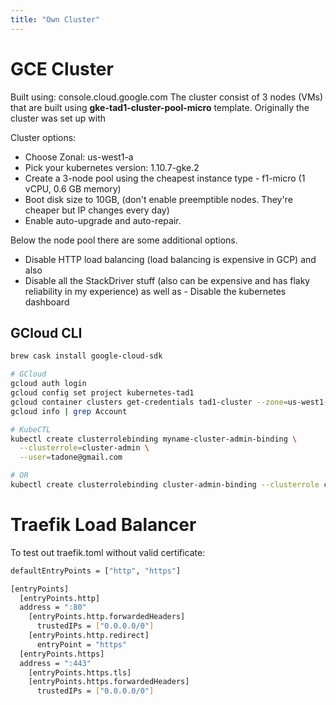 ```yaml
---
title: "Own Cluster"
---
```


# GCE Cluster
Built using: console.cloud.google.com
The cluster consist of 3 nodes (VMs) that are built using **gke-tad1-cluster-pool-micro** template. Originally the cluster was set up with

Cluster options:
- Choose Zonal: us-west1-a
- Pick your kubernetes version: 1.10.7-gke.2
- Create a 3-node pool using the cheapest instance type - f1-micro (1 vCPU, 0.6 GB memory)
- Boot disk size to 10GB, (don't enable preemptible nodes. They're cheaper but IP changes every day)
- Enable auto-upgrade and auto-repair.

Below the node pool there are some additional options.
- Disable HTTP load balancing (load balancing is expensive in GCP) and also
- Disable all the StackDriver stuff (also can be expensive and has flaky reliability in my experience) as well as - Disable the kubernetes dashboard
## GCloud CLI
```bash
brew cask install google-cloud-sdk

# GCloud
gcloud auth login
gcloud config set project kubernetes-tad1
gcloud container clusters get-credentials tad1-cluster --zone=us-west1-a
gcloud info | grep Account

# KubeCTL
kubectl create clusterrolebinding myname-cluster-admin-binding \
  --clusterrole=cluster-admin \
  --user=tadone@gmail.com

# OR
kubectl create clusterrolebinding cluster-admin-binding --clusterrole cluster-admin --user $(gcloud config get-value account)
```
# Traefik Load Balancer

To test out traefik.toml without valid certificate:
```sh
defaultEntryPoints = ["http", "https"]

[entryPoints]
  [entryPoints.http]
  address = ":80"
    [entryPoints.http.forwardedHeaders]
      trustedIPs = ["0.0.0.0/0"]
    [entryPoints.http.redirect]
      entryPoint = "https"
  [entryPoints.https]
  address = ":443"
    [entryPoints.https.tls]
    [entryPoints.https.forwardedHeaders]
      trustedIPs = ["0.0.0.0/0"]
```
